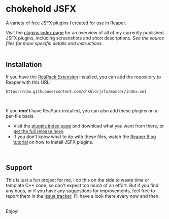 # chokehold JSFX
A variety of free [JSFX](https://www.reaper.fm/sdk/js/) plugins I created for use in [Reaper](https://www.reaper.fm/).

Visit the [plugins index page](https://github.com/chkhld/jsfx/blob/master/PLUGINS.md) for an overview of all of my currently published JSFX plugins, including screenshots and short descriptions. _See the source files for more specific details and instructions._
<br>
<br>

<a name="installation"></a>
## Installation
If you have the [ReaPack Extension](https://reapack.com/) installed, you can add the repository to Reaper with this URL:

```
https://raw.githubusercontent.com/chkhld/jsfx/master/index.xml
```
<br>

If you **don't** have ReaPack installed, you can also add these plugins on a per-file basis.
- Visit the [plugins index page](https://github.com/chkhld/jsfx/blob/master/PLUGINS.md) and download what you want from there, or [get the full release here](https://github.com/chkhld/jsfx/releases/).
- If you don't know what to do with these files, watch the [Reaper Blog tutorial](https://reaperblog.net/2015/06/quick-tip-how-to-install-js-plugins/) on how to install JSFX plugins.
<br>


<a name="support"></a>
## Support
This is just a fun project for me, I do this on the side to waste time or template C++ code, so don't expect too much of an effort. But if you find any bugs, or if you have any suggestions for improvements, feel free to report them in the [issue tracker](https://github.com/chkhld/jsfx/issues), I'll have a look there every now and then.
<br>
<br>

Enjoy!